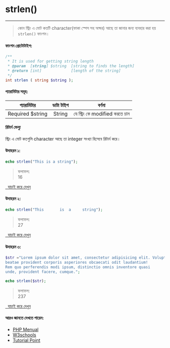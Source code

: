 # strlen()
---

> কোন স্ট্রিং এ মোট কতটি character(ফাকা স্পেস সহ অক্ষর) আছে তা জানার জন্য ব্যবহার করা হয় `strlen()` ফাংশন।


#### ফাংশন প্রোটোটাইপ:
```php
/**
 * It is used for getting string length
 * @param  [string] $string  [string to finds the length] 
 * @return [int]             [length of the string]
 */
int strlen ( string $string );
```

#### প্যারামিটার সমূহ:
| প্যারামিটার | ডাটা টাইপ | বর্ণনা |
| --- | :---: | --- |
|<span class="param-required">Required</span> $string | String | যে স্ট্রিং কে modified করতে চান|


#### রিটার্ন ভেল্যু
স্ট্রিং এ মোট কতগুলি character আছে তা integer সংখ্যা হিসেবে রিটার্ন করে।


#### উদাহরন ১:


```php
echo strlen("This is a string");
```

> ফলাফল:<br>
16

<a href="http://code.runnable.com/VtQ6aYsIPH9tDmxC/strlen-example-1-for-php" target="_blank" class="try-it"><i class="fa fa-play"></i>&nbsp;&nbsp;যাচাই করে দেখুন</a>

#### উদাহরন ২:
```php
echo strlen("This       is  a     string");
```
> ফলাফল:<br>
27

<a href="http://code.runnable.com/VtQsG8Jr0GBqwp1P/strlen-example2-for-php" target="_blank" class="try-it"><i class="fa fa-play"></i>&nbsp;&nbsp;যাচাই করে দেখুন</a>


#### উদাহরন ৩:
```php
$str ="Lorem ipsum dolor sit amet, consectetur adipisicing elit. Voluptates impedit 
beatae provident corporis asperiores obcaecati odit laudantium! 
Rem quo perferendis modi ipsum, distinctio omnis inventore quasi 
unde, provident facere, cumque.";

echo strlen($str);
```
> ফলাফল:<br>
237

<a href="http://code.runnable.com/VtQLkMYRXNBjbsf1/strlen-example-3-for-php" target="_blank" class="try-it"><i class="fa fa-play"></i>&nbsp;&nbsp;যাচাই করে দেখুন</a>




#### আরও জানতে দেখতে পারেন:
* [PHP Menual](http://php.net/manual/en/function.strlen.php)
* [W3schools](http://www.w3schools.com/php/func_string_strlen.asp)
* [Tutorial Point](http://www.tutorialspoint.com/php/php_function_strlen.htm)